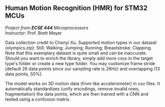 ## Human Motion Recognition (HMR) for STM32 MCUs
*Project from **ECSE 444** Microprocessors*\
Instructor: Prof. Brett Meyer

Data collection credit to Chenyi Xu.
Supported motion types in our dataset (olympics.zip): Still; Walking; Jumping; Running; Breaststroke; Clapping. Note that this exemplary dataset is quite small and can be inaccurate. Should you want to enrich the library, simply add more csvs in the target type's folder or create a new type folder. You may customize frame stride (default 26 data points since our sampling rate is 26Hz) and overlapping (13 data points, 50%).

The model works on 3D motion data (from like accelerometer) in csv files. It automatically standardizes (unify encodings, remove invalid rows, fragmentation) the data points, which are then trained with a CNN and tested using a confusion matrix.
